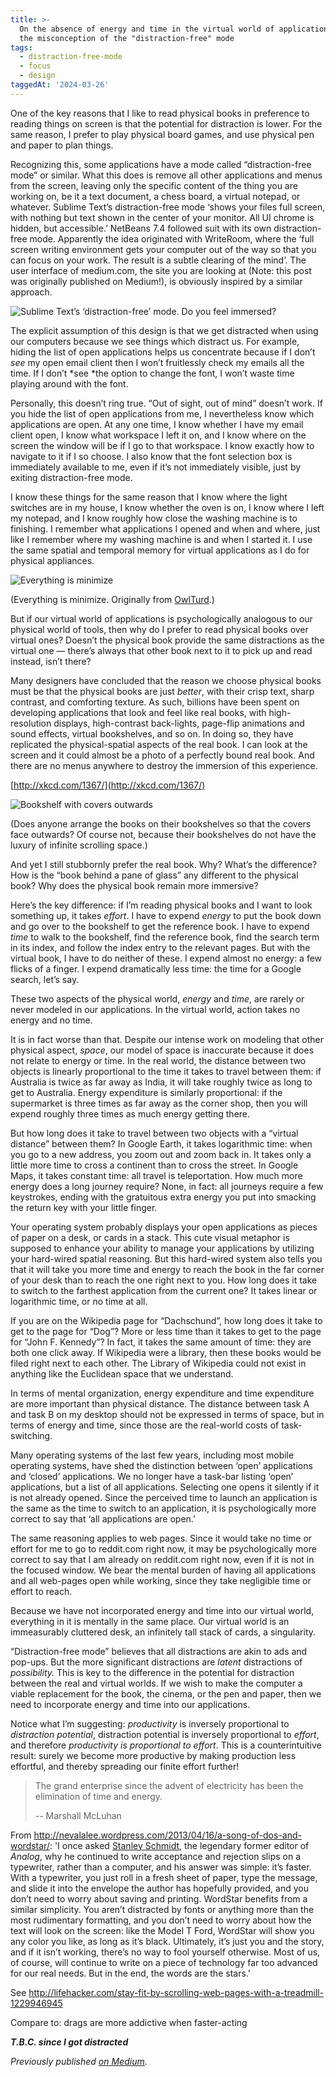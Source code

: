 ```yaml
---
title: >-
  On the absence of energy and time in the virtual world of applications, or,
  the misconception of the "distraction-free" mode
tags:
  - distraction-free-mode
  - focus
  - design
taggedAt: '2024-03-26'
---
```


One of the key reasons that I like to read physical books
in preference to reading things on screen
is that the potential for distraction is lower.
For the same reason,
I prefer to play physical board games,
and use physical pen and paper to plan things.

Recognizing this,
some applications have a mode called “distraction-free mode” or similar.
What this does is remove all other applications and menus from the screen,
leaving only the specific content of the thing you are working on,
be it a text document, a chess board, a virtual notepad, or whatever.
Sublime Text’s distraction-free mode
‘shows your files full screen,
with nothing but text shown in the center of your monitor.
All UI chrome is hidden, but accessible.’
NetBeans 7.4 followed suit with its own distraction-free mode.
Apparently the idea originated with WriteRoom,
where the
‘full screen writing environment gets your computer out of the way so that you can focus on your work.
The result is a subtle clearing of the mind’.
The user interface of medium.com,
the site you are looking at (Note: this post was originally published on Medium!),
is obviously inspired by a similar approach.

![Sublime Text’s ‘distraction-free’ mode. Do you feel immersed?](/assets/2014-05-04/sublime.png)

The explicit assumption of this design
is that we get distracted when using our computers
because we see things which distract us.
For example,
hiding the list of open applications helps us concentrate
because if I don’t *see* my open email client
then I won’t fruitlessly check my emails all the time.
If I don’t *see *the option to change the font,
I won’t waste time playing around with the font.

Personally,
this doesn’t ring true.
“Out of sight, out of mind” doesn’t work.
If you hide the list of open applications from me,
I nevertheless know which applications are open.
At any one time,
I know whether I have my email client open,
I know what workspace I left it on,
and I know where on the screen the window will be if I go to that workspace.
I know exactly how to navigate to it if I so choose.
I also know that the font selection box is immediately available to me,
even if it’s not immediately visible,
just by exiting distraction-free mode.

I know these things for the same reason that I know where the light switches are in my house,
I know whether the oven is on, I know where I left my notepad,
and I know roughly how close the washing machine is to finishing.
I remember what applications I opened and when and where,
just like I remember where my washing machine is and when I started it.
I use the same spatial and temporal memory for virtual applications as I do for physical appliances.

![Everything is minimize](/assets/2014-05-04/owlturd.png)

(Everything is minimize. Originally from [OwlTurd](http://owlturd.com/post/86649052584/lets-not-the-issue-image-twitter-fb).)

But if our virtual world of applications
is psychologically analogous to our physical world of tools,
then why do I prefer to read physical books over virtual ones?
Doesn’t the physical book provide the same distractions as the virtual one —
there’s always that other book next to it to pick up and read instead, isn’t there?

Many designers have concluded that
the reason we choose physical books must be that the physical books are just *better*,
with their crisp text, sharp contrast, and comforting texture.
As such,
billions have been spent on developing applications that look and feel like real books,
with high-resolution displays,
high-contrast back-lights,
page-flip animations and sound effects,
virtual bookshelves,
and so on.
In doing so,
they have replicated the physical-spatial aspects of the real book.
I can look at the screen and it could almost be a photo of a perfectly bound real book.
And there are no menus anywhere to destroy the immersion of this experience.

[http://xkcd.com/1367/](http://xkcd.com/1367/)

![Bookshelf with covers outwards](/assets/2014-05-04/my_bookshelf.jpeg)

(Does anyone arrange the books on their bookshelves so that the covers face outwards? Of course not, because their bookshelves do not have the luxury of infinite scrolling space.)

And yet I still stubbornly prefer the real book.
Why? What’s the difference?
How is the “book behind a pane of glass” any different to the physical book?
Why does the physical book remain more immersive?

Here’s the key difference:
if I’m reading physical books and I want to look something up,
it takes *effort*.
I have to expend *energy* to put the book down
and go over to the bookshelf to get the reference book.
I have to expend *time* to walk to the bookshelf,
find the reference book,
find the search term in its index,
and follow the index entry to the relevant pages.
But with the virtual book,
I have to do neither of these.
I expend almost no energy: a few flicks of a finger.
I expend dramatically less time: the time for a Google search,
let’s say.

These two aspects of the physical world,
*energy* and *time*,
are rarely or never modeled in our applications.
In the virtual world,
action takes no energy and no time.

It is in fact worse than that.
Despite our intense work on modeling that other physical aspect,
*space*,
our model of space is inaccurate because it does not relate to energy or time.
In the real world,
the distance between two objects
is linearly proportional to the time it takes to travel between them:
if Australia is twice as far away as India,
it will take roughly twice as long to get to Australia.
Energy expenditure is similarly proportional:
if the supermarket is three times as far away as the corner shop,
then you will expend roughly three times as much energy getting there.

But how long does it take to travel between two objects with a “virtual distance” between them?
In Google Earth, it takes logarithmic time:
when you go to a new address, you zoom out and zoom back in.
It takes only a little more time to cross a continent than to cross the street.
In Google Maps, it takes constant time: all travel is teleportation.
How much more energy does a long journey require?
None, in fact:
all journeys require a few keystrokes,
ending with the gratuitous extra energy you put into smacking the return key with your little finger.

Your operating system probably displays your open applications as pieces of paper on a desk,
or cards in a stack.
This cute visual metaphor
is supposed to enhance your ability to manage your applications
by utilizing your hard-wired spatial reasoning.
But this hard-wired system also tells you that
it will take you more time and energy
to reach the book in the far corner of your desk
than to reach the one right next to you.
How long does it take to switch to the farthest application from the current one?
It takes linear or logarithmic time,
or no time at all.

If you are on the Wikipedia page for “Dachschund”,
how long does it take to get to the page for “Dog”?
More or less time than it takes to get to the page for “John F. Kennedy”?
In fact, it takes the same amount of time: they are both one click away.
If Wikipedia were a library,
then these books would be filed right next to each other.
The Library of Wikipedia could not exist in anything like the Euclidean space that we understand.

In terms of mental organization,
energy expenditure and time expenditure are more important than physical distance.
The distance between task A and task B on my desktop should not be expressed in terms of space,
but in terms of energy and time,
since those are the real-world costs of task-switching.

Many operating systems of the last few years,
including most mobile operating systems,
have shed the distinction between ‘open’ applications and ‘closed’ applications.
We no longer have a task-bar listing ‘open’ applications,
but a list of all applications.
Selecting one opens it silently if it is not already opened.
Since the perceived time to launch an application is the same as the time to switch to an application,
it is psychologically more correct to say that ‘all applications are open.’

The same reasoning applies to web pages.
Since it would take no time or effort for me to go to reddit.com right now,
it may be psychologically more correct to say that I am already on reddit.com right now,
even if it is not in the focused window.
We bear the mental burden of having all applications and all web-pages open while working,
since they take negligible time or effort to reach.

Because we have not incorporated energy and time into our virtual world,
everything in it is mentally in the same place.
Our virtual world is an immeasurably cluttered desk,
an infinitely tall stack of cards,
a singularity.

“Distraction-free mode” believes that all distractions are akin to ads and pop-ups.
But the more significant distractions are *latent* distractions of *possibility.*
This is key to the difference in the potential for distraction between the real and virtual worlds.
If we wish to make the computer a viable replacement
for the book, the cinema, or the pen and paper,
then we need to incorporate energy and time into our applications.

Notice what I’m suggesting: *productivity* is inversely proportional to *distraction potential*,
distraction potential is inversely proportional to *effort*,
and therefore *productivity is proportional to effort*.
This is a counterintuitive result:
surely we become more productive by making production less effortful,
and thereby spreading our finite effort further!

> The grand enterprise since the advent of electricity has been the elimination of time and energy.
>
> -- Marshall McLuhan

From http://nevalalee.wordpress.com/2013/04/16/a-song-of-dos-and-wordstar/:
'I once asked [Stanley Schmidt](http://nevalalee.wordpress.com/2012/09/04/goodbye-worldcon-goodbye-stanley/),
the legendary former editor of *Analog*,
why he continued to write acceptance and rejection slips on a typewriter,
rather than a computer,
and his answer was simple: it’s faster.
With a typewriter,
you just roll in a fresh sheet of paper,
type the message,
and slide it into the envelope the author has hopefully provided,
and you don’t need to worry about saving and printing.
WordStar benefits from a similar simplicity.
You aren’t distracted by fonts or anything more than the most rudimentary formatting,
and you don’t need to worry about how the text will look on the screen: like the Model T Ford,
WordStar will show you any color you like,
as long as it’s black.
Ultimately,
it’s just you and the story,
and if it isn’t working,
there’s no way to fool yourself otherwise.
Most of us,
of course,
will continue to write on a piece of technology far too advanced for our real needs.
But in the end,
the words are the stars.'

See http://lifehacker.com/stay-fit-by-scrolling-web-pages-with-a-treadmill-1229946945

Compare to:
  drags are more addictive when faster-acting

***T.B.C. since I got distracted***

_Previously published [on Medium](https://medium.com/@MrJamesFisher/on-the-absence-of-energy-and-time-in-the-virtual-world-of-applications-43e9a6daf7fd)._
